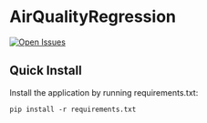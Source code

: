 # AirQualityRegression
[![Open Issues](https://img.shields.io/github/issues-raw/jgullinkala/AirQualityRegression)](https://github.com/jgullinkala/AirQualityRegression/issues)

## Quick Install
Install the application by running requirements.txt:
```
pip install -r requirements.txt
```
